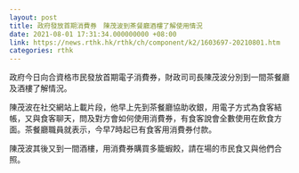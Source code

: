 ```yaml
---
layout: post
title: 政府發放首期消費券　陳茂波到茶餐廳酒樓了解使用情況
date: 2021-08-01 17:31:34.000000000 +08:00
link: https://news.rthk.hk/rthk/ch/component/k2/1603697-20210801.htm
categories: rthk
---
```


政府今日向合資格市民發放首期電子消費券，財政司司長陳茂波分別到一間茶餐廳及酒樓了解情況。

陳茂波在社交網站上載片段，他早上先到茶餐廳協助收銀，用電子方式為食客結帳，又與食客聊天，問及對方會如何使用消費券，有食客說會全數使用在飲食方面。茶餐廳職員就表示，今早7時起已有食客用消費券付款。

陳茂波其後又到一間酒樓，用消費券購買多籠蝦餃，請在場的市民食又與他們合照。
